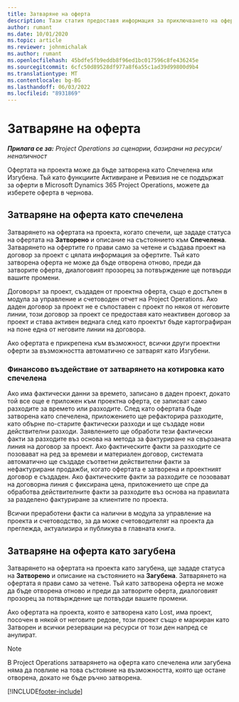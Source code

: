 ```yaml
---
title: Затваряне на оферта
description: Тази статия предоставя информация за приключването на оферти в Project Operations.
author: rumant
ms.date: 10/01/2020
ms.topic: article
ms.reviewer: johnmichalak
ms.author: rumant
ms.openlocfilehash: 45bdfe5fb9eddb8f96ed1bc017596c8fe436245e
ms.sourcegitcommit: 6cfc50d89528df977a8f6a55c1ad39d99800d9b4
ms.translationtype: MT
ms.contentlocale: bg-BG
ms.lasthandoff: 06/03/2022
ms.locfileid: "8931869"
---
```

# <a name="close-a-quote"></a>Затваряне на оферта

_**Прилага се за:** Project Operations за сценарии, базирани на ресурси/неналичност_

Офертата на проекта може да бъде затворена като Спечелена или Изгубена. Тъй като функциите Активиране и Ревизия не се поддържат за оферти в Microsoft Dynamics 365 Project Operations, можете да изберете оферта в чернова.

## <a name="close-a-quote-as-won"></a>Затваряне на оферта като спечелена

Затварянето на офертата на проекта, когато спечели, ще зададе статуса на офертата на **Затворено** и описание на състоянието към **Спечелена**. Затварянето на офертите го прави само за четене и създава проект на договор за проект с цялата информация за офертите. Тъй като затворена оферта не може да бъде отворена отново, преди да затворите оферта, диалоговият прозорец за потвърждение ще потвърди вашите промени.

Договорът за проект, създаден от проектна оферта, също е достъпен в модула за управление и счетоводен отчет на Project Operations. Ако даден договор за проект не е съпоставен с проект по някоя от неговите линии, този договор за проект се предоставя като неактивен договор за проект и става активен веднага след като проектът бъде картографиран на поне една от неговите линии на договора.

Ако офертата е прикрепена към възможност, всички други проектни оферти за възможността автоматично се затварят като Изгубени.

### <a name="financial-impact-of-closing-a-quote-as-won"></a>Финансово въздействие от затварянето на котировка като спечелена

Ако има фактически данни за времето, записано в даден проект, докато той все още е приложен към проектна оферта, се записват само разходите за времето или разходите. След като офертата бъде затворена като спечелена, приложението ще рефакторира разходите, като обърне по-старите фактически разходи и ще създаде нови действителни разходи. Заявлението ще обработи тези фактически факти за разходите въз основа на метода за фактуриране на свързаната линия на договор за проект. Ако фактическите факти за разходите се позовават на ред за времеви и материален договор, системата автоматично ще създаде съответни действителни факти за нефактурирани продажби, когато офертата е затворена и проектният договор е създаден. Ако фактическите факти за разходите се позовават на договорна линия с фиксирана цена, приложението ще спре да обработва действителните факти за разходите въз основа на правилата за разделено фактуриране за клиентите по проекта.

Всички преработени факти са налични в модула за управление на проекта и счетоводство, за да може счетоводителят на проекта да преглежда, актуализира и публикува в главната книга. 

## <a name="close-a-quote-as-lost"></a>Затваряне на оферта като загубена

Затварянето на офертата на проекта като загубена, ще зададе статуса на **Затворено** и описание на състоянието на **Загубена**. Затварянето на офертата я прави само за четене. Тъй като затворена оферта не може да бъде отворена отново и преди да затворите оферта, диалоговият прозорец за потвърждение ще потвърди вашите промени.

Ако офертата на проекта, която е затворена като Lost, има проект, посочен в някой от неговите редове, този проект също е маркиран като Затворен и всички резервации на ресурси от този ден напред се анулират.

> [!NOTE]
> В Project Operations затварянето на оферта като спечелена или загубена няма да повлияе на това състояние на възможността, която ще остане отворена, докато не бъде ръчно затворена.


[!INCLUDE[footer-include](../includes/footer-banner.md)]
